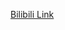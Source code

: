 [Bilibili Link](https://www.bilibili.com/video/BV1r6cjeCEkW/?spm_id_from=333.1007.tianma.1-2-2.click&vd_source=c801aa3fac0e6e97b0df71f74a8b25bd&__readwiseLocation=)